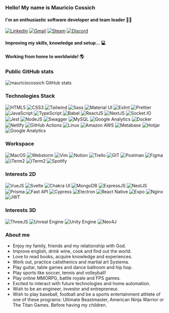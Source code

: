 ### Hello! My name is **Mauricio Cossich**
#### I'm an enthusiastic software developer and team leader 👨‍💻

[![Linkedin](https://img.shields.io/badge/LinkedIn-0077B5?style=for-the-badge&logo=linkedin&logoColor=white)](https://www.linkedin.com/in/mauriciocossich/)
[![Gmail](https://img.shields.io/badge/Gmail-D14836?style=for-the-badge&logo=gmail&logoColor=white)](mailto:mauriciocossic@gmail.com?subject=Contato%20via%20perfil%20GitHub)
[![Steam](https://img.shields.io/badge/Steam-000000?style=for-the-badge&logo=steam&logoColor=white)](https://steamcommunity.com/id/c0ssich/)
[![Discord](https://img.shields.io/badge/Discord-5865F2?style=for-the-badge&logo=discord&logoColor=white)](https://www.google.com/search?q=Adicione+no+Discord%2C+Cossich+%237026&rlz=1C5CHFA_enBR967BR967&ei=UtqpYuneL4q05OUPzL6PMA&ved=0ahUKEwjpz-b8w6_4AhUKGrkGHUzfAwYQ4dUDCA4&uact=5&oq=Adicione+no+Discord%2C+Cossich+%237026&gs_lcp=Cgdnd3Mtd2l6EAM6CQgAEEMQRhD5AToLCAAQgAQQsQMQgwE6BAgAEEM6DgguEIAEELEDEIMBENQCOgsILhCABBDHARCjAjoRCC4QgAQQsQMQgwEQxwEQ0QM6FAguEIAEELEDEIMBEMcBEKMCENQCOhAILhCxAxCDARDHARDRAxBDOhEILhCABBCxAxCDARDHARCjAjoFCC4QgAQ6CAguEIAEELEDOgsILhCABBDHARDRAzoICAAQsQMQgwE6BQgAEIAEOgsILhCABBCxAxCDAToICAAQgAQQsQM6BggAEB4QFjoFCCEQoAE6CAghEB4QFhAdOgoIIRAeEA8QFhAdOgcIIRAKEKABOgQIIRAVOgQIABANOggIABAeEA0QBToICAAQHhAIEA1KBAhBGABKBAhGGABQAFjLowFgqqYBaAhwAXgAgAH-AogBzjmSAQgwLjM2LjQuM5gBAKABAbABAMABAQ&sclient=gws-wiz)

#### Improving my skills, knowledge and setup... 💻
#### Working from home to worldwide! 🌎

### Public GitHub stats
<!-- ![mauriciocossich GitHub stats](https://github-readme-stats.vercel.app/api/top-langs/?username=mauriciocossich&layout=compact&theme=dracula)

![mauriciocossich GitHub stats](https://github-readme-stats.vercel.app/api?username=mauriciocossich&theme=dracula) -->

![mauriciocossich GitHub stats](https://github-readme-streak-stats.herokuapp.com/?user=mauriciocossich&theme=dracula)

### Technologies Stack

<div>
    <img align="center" alt="HTML5" src="https://img.shields.io/badge/HTML5-E34F26?style=for-the-badge&logo=html5&logoColor=white">
    <img align="center" alt="CSS3" src="https://img.shields.io/badge/CSS3-1572B6?style=for-the-badge&logo=css3&logoColor=white">
    <img align="center" alt="Tailwind" src="https://img.shields.io/badge/Tailwind_CSS-38B2AC?style=for-the-badge&logo=tailwind-css&logoColor=white">
    <img align="center" alt="Sass" src="https://img.shields.io/badge/Sass-CC6699?style=for-the-badge&logo=sass&logoColor=white">
    <img align="center" alt="Material UI" src="https://img.shields.io/badge/Material--UI-0081CB?style=for-the-badge&logo=material-ui&logoColor=black">
    <img align="center" alt="Eslint" src="https://img.shields.io/badge/eslint-3A33D1?style=for-the-badge&logo=eslint&logoColor=white">
    <img align="center" alt="Prettier" src="https://img.shields.io/badge/prettier-1A2C34?style=for-the-badge&logo=prettier&logoColor=F7BA3E">
    <img align="center" alt="JavaScript" src="https://img.shields.io/badge/JavaScript-F7DF1E?style=for-the-badge&logo=javascript&logoColor=black">
    <img align="center" alt="TypeScript" src="https://img.shields.io/badge/TypeScript-007ACC?style=for-the-badge&logo=typescript&logoColor=white">
    <img align="center" alt="Babel" src="https://img.shields.io/badge/Babel-F9DC3E?style=for-the-badge&logo=babel&logoColor=black">
    <img align="center" alt="ReactJS" src="https://img.shields.io/badge/React-20232A?style=for-the-badge&logo=react&logoColor=61DAFB">
    <img align="center" alt="NextJS" src="https://img.shields.io/badge/next.js-000000?style=for-the-badge&logo=nextdotjs&logoColor=white">
    <img align="center" alt="Socket.IO" src="https://img.shields.io/badge/Socket.io-010101?&style=for-the-badge&logo=Socket.io&logoColor=white">
    <img align="center" alt="Jest" src="https://img.shields.io/badge/Jest-323330?style=for-the-badge&logo=Jest&logoColor=white">
    <img align="center" alt="NodeJS" src="https://img.shields.io/badge/Node.js-43853D?style=for-the-badge&logo=node.js&logoColor=white">
    <img align="center" alt="Swagger" src="https://img.shields.io/badge/Swagger-85EA2D?style=for-the-badge&logo=Swagger&logoColor=black">
    <img align="center" alt="MySQL" src="https://img.shields.io/badge/MySQL-00000F?style=for-the-badge&logo=mysql&logoColor=white">
    <img align="center" alt="Google Analytics" src="https://www.pwa-shields.com/1.0.0/series/react/solid/blue/purple.svg">
    <img align="center" alt="Docker" src="https://img.shields.io/badge/Docker-2CA5E0?style=for-the-badge&logo=docker&logoColor=white">
    <img align="center" alt="Netlify" src="https://img.shields.io/badge/Netlify-00C7B7?style=for-the-badge&logo=netlify&logoColor=white">
    <img align="center" alt="GitHub Actions" src="https://img.shields.io/badge/GitHub_Actions-2088FF?style=for-the-badge&logo=github-actions&logoColor=white">
    <img align="center" alt="Linux" src="https://img.shields.io/badge/Linux-FCC624?style=for-the-badge&logo=linux&logoColor=black">
    <img align="center" alt="Amazon AWS" src="https://img.shields.io/badge/Amazon_AWS-232F3E?style=for-the-badge&logo=amazon-aws&logoColor=white">
    <img align="center" alt="Metabase" src="https://img.shields.io/badge/Metabase-509EE3?style=for-the-badge&logo=metabase&logoColor=fff">
    <img align="center" alt="Hotjar" src="https://img.shields.io/badge/hotjar-FD3A5C?style=for-the-badge&logo=hotjar&logoColor=white">
    <img align="center" alt="Google Analytics" src="https://img.shields.io/badge/Google%20Analytics-E37400?style=for-the-badge&logo=google%20analytics&logoColor=white">
</div>

### Workspace
<div>
    <img align="center" alt="MacOS" src="https://img.shields.io/badge/mac%20os-000000?style=for-the-badge&logo=apple&logoColor=white">
    <img align="center" alt="Webstorm" src="https://img.shields.io/badge/WebStorm-000000?style=for-the-badge&logo=WebStorm&logoColor=white">
    <img align="center" alt="Vim" src="https://img.shields.io/badge/VIM-%2311AB00.svg?&style=for-the-badge&logo=vim&logoColor=white">
    <img align="center" alt="Notion" src="https://img.shields.io/badge/Notion-000000?style=for-the-badge&logo=notion&logoColor=white">
    <img align="center" alt="Trello" src="https://img.shields.io/badge/Trello-0052CC?style=for-the-badge&logo=trello&logoColor=white">
    <img align="center" alt="GIT" src="https://img.shields.io/badge/GIT-E44C30?style=for-the-badge&logo=git&logoColor=white">
    <img align="center" alt="Postman" src="https://img.shields.io/badge/Postman-FF6C37?style=for-the-badge&logo=Postman&logoColor=white">
    <img align="center" alt="Figma" src="https://img.shields.io/badge/Figma-F24E1E?style=for-the-badge&logo=figma&logoColor=white">
    <img align="center" alt="iTerm2" src="https://img.shields.io/badge/iTerm2-000000?style=for-the-badge&logo=iterm2&logoColor=white">
    <img align="center" alt="iTerm2" src="https://img.shields.io/badge/Google_chrome-4285F4?style=for-the-badge&logo=Google-chrome&logoColor=white">
    <img align="center" alt="Spotify" src="https://img.shields.io/badge/Spotify-1ED760?&style=for-the-badge&logo=spotify&logoColor=white">
</div>

### Interests 2D
<div>
    <img align="center" alt="VueJS" src="https://img.shields.io/badge/Vue.js-35495E?style=for-the-badge&logo=vuedotjs&logoColor=4FC08D">
    <img align="center" alt="Svelte" src="https://img.shields.io/badge/Svelte-4A4A55?style=for-the-badge&logo=svelte&logoColor=FF3E00">
    <img align="center" alt="Chakra UI" src="https://img.shields.io/badge/Chakra--UI-319795?style=for-the-badge&logo=chakra-ui&logoColor=white">
    <img align="center" alt="MongoDB" src="https://img.shields.io/badge/MongoDB-4EA94B?style=for-the-badge&logo=mongodb&logoColor=white">
    <img align="center" alt="ExpressJS" src="https://img.shields.io/badge/Express.js-000000?style=for-the-badge&logo=express&logoColor=white">
    <img align="center" alt="NestJS" src="https://img.shields.io/badge/nestjs-E0234E?style=for-the-badge&logo=nestjs&logoColor=white">
    <img align="center" alt="Prisma" src="https://img.shields.io/badge/Prisma-3982CE?style=for-the-badge&logo=Prisma&logoColor=white">
    <img align="center" alt="Fast API" src="https://img.shields.io/badge/fastapi-109989?style=for-the-badge&logo=FASTAPI&logoColor=white">
    <img align="center" alt="Cypress" src="https://img.shields.io/badge/Cypress-17202C?style=for-the-badge&logo=cypress&logoColor=white">
    <img align="center" alt="Electron" src="https://img.shields.io/badge/Electron-2B2E3A?style=for-the-badge&logo=electron&logoColor=9FEAF9">
    <img align="center" alt="React Native" src="https://img.shields.io/badge/React_Native-20232A?style=for-the-badge&logo=react&logoColor=61DAFB">
    <img align="center" alt="Expo" src="https://img.shields.io/badge/Expo-1B1F23?style=for-the-badge&logo=expo&logoColor=white">
    <img align="center" alt="Nginx" src="https://img.shields.io/badge/Nginx-009639?style=for-the-badge&logo=nginx&logoColor=white">
    <img align="center" alt="JWT" src="https://img.shields.io/badge/JWT-000000?style=for-the-badge&logo=JSON%20web%20tokens&logoColor=white">
</div>

### Interests 3D
<div>
    <img align="center" alt="ThreeJS" src="https://img.shields.io/badge/ThreeJs-black?style=for-the-badge&logo=three.js&logoColor=white">
    <img align="center" alt="Unreal Engine" src="https://img.shields.io/badge/-Unreal%20Engine-313131?style=for-the-badge&logo=unreal-engine&logoColor=white">
    <img align="center" alt="Unity Engine" src="https://img.shields.io/badge/Unity-100000?style=for-the-badge&logo=unity&logoColor=white">
    <img align="center" alt="Neo4J" src="https://img.shields.io/badge/Neo4j-018bff?style=for-the-badge&logo=neo4j&logoColor=white">
</div>

### About me

 - Enjoy my family, friends and my relationship with God.
 - Improve english, drink wine, cook and find out the world.
 - Love to read books, acquire knowledge and experiences.
 - Work out, practice calisthenics and martial art Systema.
 - Play guitar, table games and dance ballroom and hip hop.
 - Play sports like soccer, tennis and volleyball!
 - Play online MMORPG, battle royale and FPS games.
 - Excited to interact with future technologies and home automation.
 - Wish to be an engineer, investor and entrepreneur.
 - Wish to play baseball, football and be a sports entertainment athlete of one of these programs: Ultimate Beastmaster, American Ninja Warrior or The Titan Games. Before having my children.

